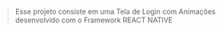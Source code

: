> Esse projeto consiste em uma Tela de Login com Animações desenvolvido com o Framework REACT NATIVE
